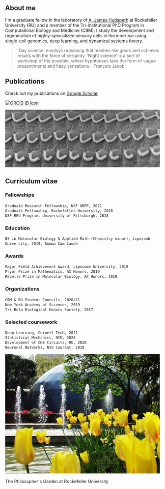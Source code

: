 ## About me

I'm a graduate fellow in the laboratory of [A. James Hudspeth](https://www.rockefeller.edu/our-scientists/heads-of-laboratories/1186-a-james-hudspeth/) at Rockefeller University (RU) and a member of the Tri-Institutional PhD Program in Computational Biology and Medicine (CBM). I study the development and regeneration of highly-specialized sensory cells in the inner ear using single-cell genomics, deep learning, and dynamical systems theory. 

> 'Day science' employs reasoning that meshes like gears and achieves results with the force of certainty. 'Night science' is a sort of workshop of the possible, where hypotheses take the form of vague presentiments and hazy sensations. -François Jacob

## Publications

Check out my publications on [Google Scholar](https://scholar.google.com/citations?user=OrpTjvIAAAAJ&hl=en) <div itemscope itemtype="https://schema.org/Person"><a itemprop="sameAs" content="https://orcid.org/0000-0002-8304-1267" href="https://orcid.org/0000-0002-8304-1267" target="orcid.widget" rel="me noopener noreferrer" style="display:inline"><img src="https://orcid.org/sites/default/files/images/orcid_16x16.png" style="width:1em;margin-right:.5em;" alt="ORCID iD icon"></a></div>

![Hair Cells](images/hairCellsBW.jpg)

## Curriculum vitae

### Fellowships

```
Graduate Research Fellowship, NSF GRFP, 2021
Graduate Fellowship, Rockefeller University, 2020 
NSF REU Program, University of Pittsburgh, 2018
```

### Education

```
BS in Molecular Biology & Applied Math (Chemistry minor), Lipscomb University, 2019, Summa Cum Laude
```

### Awards
 
```
Major Field Achievement Award, Lipscomb University, 2019
Pryor Prize in Mathematics, AX Honors, 2019
Revelle Prize in Molecular Biology, AX Honors, 2018
```

### Organizations
 
```
CBM & RU Student Councils, 2020/21
New York Academy of Sciences, 2019
Tri-Beta Biological Honors Society, 2017
```

### Selected coursework

```
Deep Learning, Cornell Tech, 2021
Statistical Mechanics, NYU, 2020
Development of CNS Circuits, RU, 2020
Neuronal Networks, NYU Courant, 2019
```

![Philosophers Garden](/images/philosophersGarden.jpg)

The Philosopher's Garden at Rockefeller University
